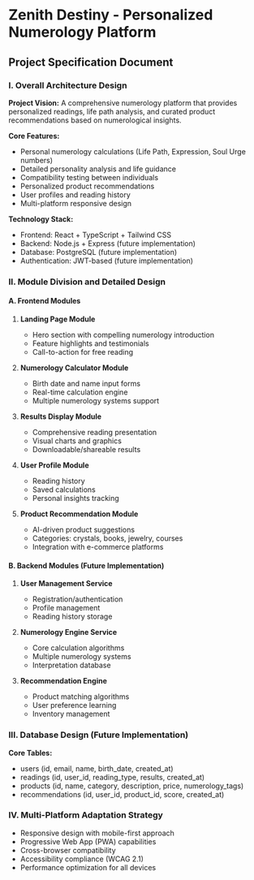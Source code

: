 # Zenith Destiny - Personalized Numerology Platform
## Project Specification Document

### I. Overall Architecture Design

**Project Vision:**
A comprehensive numerology platform that provides personalized readings, life path analysis, and curated product recommendations based on numerological insights.

**Core Features:**
- Personal numerology calculations (Life Path, Expression, Soul Urge numbers)
- Detailed personality analysis and life guidance
- Compatibility testing between individuals
- Personalized product recommendations
- User profiles and reading history
- Multi-platform responsive design

**Technology Stack:**
- Frontend: React + TypeScript + Tailwind CSS
- Backend: Node.js + Express (future implementation)
- Database: PostgreSQL (future implementation)
- Authentication: JWT-based (future implementation)

### II. Module Division and Detailed Design

#### A. Frontend Modules

1. **Landing Page Module**
   - Hero section with compelling numerology introduction
   - Feature highlights and testimonials
   - Call-to-action for free reading

2. **Numerology Calculator Module**
   - Birth date and name input forms
   - Real-time calculation engine
   - Multiple numerology systems support

3. **Results Display Module**
   - Comprehensive reading presentation
   - Visual charts and graphics
   - Downloadable/shareable results

4. **User Profile Module**
   - Reading history
   - Saved calculations
   - Personal insights tracking

5. **Product Recommendation Module**
   - AI-driven product suggestions
   - Categories: crystals, books, jewelry, courses
   - Integration with e-commerce platforms

#### B. Backend Modules (Future Implementation)

1. **User Management Service**
   - Registration/authentication
   - Profile management
   - Reading history storage

2. **Numerology Engine Service**
   - Core calculation algorithms
   - Multiple numerology systems
   - Interpretation database

3. **Recommendation Engine**
   - Product matching algorithms
   - User preference learning
   - Inventory management

### III. Database Design (Future Implementation)

**Core Tables:**
- users (id, email, name, birth_date, created_at)
- readings (id, user_id, reading_type, results, created_at)
- products (id, name, category, description, price, numerology_tags)
- recommendations (id, user_id, product_id, score, created_at)

### IV. Multi-Platform Adaptation Strategy

- Responsive design with mobile-first approach
- Progressive Web App (PWA) capabilities
- Cross-browser compatibility
- Accessibility compliance (WCAG 2.1)
- Performance optimization for all devices